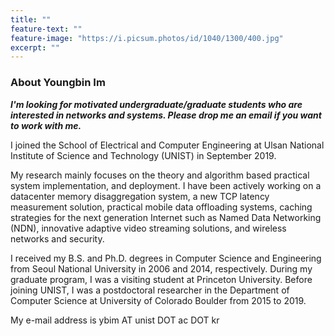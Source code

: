 ```yaml
---
title: ""
feature-text: ""
feature-image: "https://i.picsum.photos/id/1040/1300/400.jpg"
excerpt: ""
---
```


### About Youngbin Im
__*I'm looking for motivated undergraduate/graduate students who are interested in networks and systems. Please drop me an email if you want to work with me.*__

I joined the School of Electrical and Computer Engineering at Ulsan National Institute of Science and Technology (UNIST) in September 2019.

My research mainly focuses on the theory and algorithm based practical system implementation, and deployment. I have been actively working on a datacenter memory disaggregation system, a new TCP latency measurement solution, practical mobile data offloading systems, caching strategies for the next generation Internet such as Named Data Networking (NDN), innovative adaptive video streaming solutions, and wireless networks and security. 

I received my B.S. and Ph.D. degrees in Computer Science and Engineering from Seoul National University in 2006 and 2014, respectively. During my graduate program, I was a visiting student at Princeton University. Before joining UNIST, I was a postdoctoral researcher in the Department of Computer Science at University of Colorado Boulder from 2015 to 2019.

My e-mail address is ybim AT unist DOT ac DOT kr
